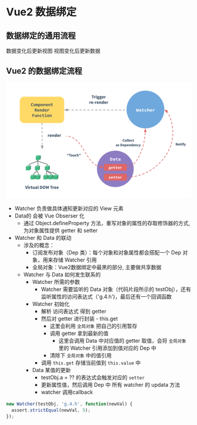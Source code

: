 # Vue2 数据绑定


## 数据绑定的通用流程

数据变化后更新视图
视图变化后更新数据

## Vue2 的数据绑定流程

![](./assets/data-binding-flow.png)

* Watcher 负责做具体通知更新对应的 View 元素
* Data的 会被 Vue Obserser 化
  * 通过 Object.defineProperty 方法，重写对象的属性的存取修饰器的方式, 为对象属性提供 getter 和 setter
* Watcher 和 Data 的联动
  * 涉及的概念：
    * 订阅发布对象（Dep 类）：每个对象和对象属性都会搭配一个 Dep 对象，用来存储 Watcher 引用
    * 全局对象：Vue2数据绑定中最黑的部分, 主要做共享数据
  * Watcher 与 Data 如何发生联系的
    * Watcher 所需的参数
      * Watcher 需要监听的 Data 对象（代码片段所示的 testObj），还有监听属性的访问表达式（'g.4.h')，最后还有一个回调函数
    * Watcher 初始化
      * 解析 访问表达式 得到 getter
      * 然后对 getter 进行封装 - this.get
        * 这里会利用 `全局对象` 把自己的引用暂存
        * 调用 getter 拿到最新的值
          * 这里会调用 Data 中对应值的 getter 取值，会将 `全局对象` 里的 Watcher 引用添加到值对应的 Dep 中
        * 清除下 `全局对象` 中的值引用
      * 调用 `this.get` 存储当前值到 `this.value` 中
    * Data 某值的更新
      * testObj.a = ?? 的表达式会触发对应的 `setter`
      * 更新属性值，然后调用 Dep 中 所有 watcher 的 updata 方法
      * watcher 调用callback


```js
new Watcher(testObj, 'g.4.h', function(newVal) {
  assert.strictEqual(newVal, 5);
});
```

